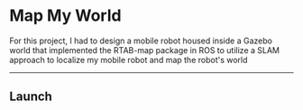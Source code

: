 
# Map My World

For this project, I had to design a mobile robot housed inside a Gazebo world that implemented the RTAB-map package in ROS to utilize a SLAM approach to localize my mobile robot and map the robot's world

___

## Launch
